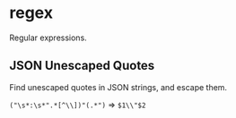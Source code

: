 # regex
Regular expressions.

## JSON Unescaped Quotes
Find unescaped quotes in JSON strings, and escape them.

`("\s*:\s*".*[^\\])"(.*")` => `$1\\"$2`
